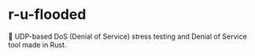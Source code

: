 # r-u-flooded
🦀 UDP-based DoS (Denial of Service) stress testing and Denial of Service tool made in Rust.
